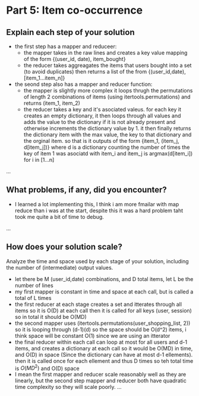 # Part 5: Item co-occurrence

## Explain each step of your solution

- the first step has a mapper and reduceer: 
    - the mapper takes in the raw lines and creates a key value mapping of the form {(user_id, date), item_bought}
    - the reducer takes aggreagates the items that users bought into a set (to avoid duplicates) then returns a list of the from {(user_id,date), [item_1...item_n]}
- the seond step also has a mapper and reducer function:
    - the mapper is slightly more complex it loops thrugh the permutations of length 2 combinations of items (using itertools.permutations) and returns (item_1, item_2)
    - the reducer takes a key and it's asociated valeus. for each key it creates an empty dictionary, it then loops through all values and adds the value to the dictionary if it is not already present and otherwise increments the dictionary value by 1. it then finally returns the dictionary item with the max value, the key to that dictionary and the orginal item. so that is it outputs of the form {item_1, (item_j, d[item_j])} where d is a dictionary counting the number of times the key of item 1 was asociatd with item_i and item_j is argmax(d[item_i]) for i in [1...n] 

...

## What problems, if any, did you encounter?
- I learned a lot implementing this, I think i am more fmailar with map reduce than i was at the start, despite this it was a hard problem taht took me quite a bit of time to debug. 

...

## How does your solution scale?

Analyze the time and space used by each stage of your solution, including the number of (intermediate) output values.
- let there be M (user_id,date) combinations, and D total items, let L be the number of lines
- my first mapper is constant in time and space at each call, but is called a total of L times 
- the first reducer at each stage creates a set and itterates through all items so it is O(D) at each call then it is called for all keys (user, session) so in total it should be O(MD)
- the second mapper uses (itertools.permutations(user_shopping_list, 2)) so it is looping through (d-1)(d) so the space should be O(d^2) items, i think space will be constant   O(1) since we are using an itterator
- the final reducer within each call can loop at most for all users and d-1 items, and creates a dictionary at each call so it would be O(MD) in time, and O(D) in space (Since the dictionary can have at most d-1 ellements). then it is called once for each ellement and thus D times so teh total time is $O(MD^2)$ and O(D) space
- I mean the first mapper and reducer scale reasonably well as they are linearly, but the second step mapper and reducer both have quadratic time complexity so they will scale poorly. 
...
